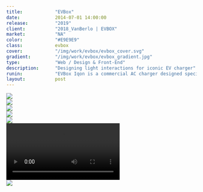 ```yaml
---
title:            "EVBox"
date:             2014-07-01 14:00:00
release:          "2019"
client:           "2018_VanBerlo | EVBOX"
market:           "NA"
color:            "#E9E9E9"
class:            evbox
cover:            "/img/work/evbox/evbox_cover.svg"
gradient:         "/img/work/evbox/evbox_gradient.jpg"
type:             "Web / Design & Front-End"
description:      "Designing light interactions for iconic EV charger"
runin:            "EVBox Iqon is a commercial AC charger designed specifically for the North American market. Being one of the EV charging pioneers, EVBox wanted to focus on bringing seamless user experience within their charging ecosystem. This case study touches upon the learnings during designing the light interactions for EV chargers to guide the users during the charging process."
layout:           post
---
```


<div class="post-content-grid">
  <div class="post-content-column column-1">
    <img class="post-content-screen desktop" src="{{ site.baseurl }}/img/work/evbox/evbox_1.jpg" />
  </div>
</div>
<div class="post-content-grid">
  <div class="post-content-column column-1">
    <img class="post-content-screen desktop" src="{{ site.baseurl }}/img/work/evbox/evbox_2.jpg" />
  </div>
</div>
<div class="post-content-grid">
  <div class="post-content-column column-1">
    <img class="post-content-screen desktop" src="{{ site.baseurl }}/img/work/evbox/evbox_3.jpg" />
  </div>
</div>
<div class="post-content-grid">
  <div class="post-content-column column-1">
    <img class="post-content-screen desktop" src="{{ site.baseurl }}/img/work/evbox/evbox_4.gif" />
  </div>
</div>
<div class="post-content-grid">
  <div class="post-content-column column-1">
    <img class="post-content-screen desktop" src="{{ site.baseurl }}/img/work/evbox/evbox_5.jpg" />
  </div>
</div>
<div class="post-content-grid">
  <div class="post-content-column column-1">
    <video class="post-content-screen desktop" autoplay loop>
    <source src="{{ site.baseurl }}/img/work/evbox/evbox_6.mp4" type="video/mp4">
    </video>
  </div>
</div>
<div class="post-content-grid">
  <div class="post-content-column column-1">
    <img class="post-content-screen desktop" src="{{ site.baseurl }}/img/work/evbox/evbox_7.jpg" />
  </div>
</div>

